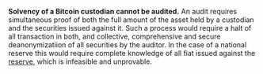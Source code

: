 **Solvency of a Bitcoin custodian cannot be audited.** An audit requires simultaneous proof of both the full amount of the asset held by a custodian and the securities issued against it. Such a process would require a halt of all transaction in both, and collective, comprehensive and secure deanonymizatiion of all securities by the auditor. In the case of a national reserve this would require complete knowledge of all fiat issued against the [reserve](Reservation-Principle), which is infeasible and unprovable.
